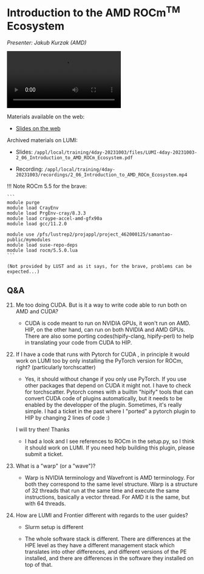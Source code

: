 # Introduction to the AMD ROCm<sup>TM</sup> Ecosystem

<!-- Cannot do in full italics as the ã is misplaced which is likely an mkdocs bug. -->
*Presenter: Jakub Kurzak (AMD)*

<!--
Course materials will be provided during and after the course.
-->

<video src="https://462000265.lumidata.eu/4day-20231003/recordings/2_06_Introduction_to_AMD_ROCm_Ecosystem.mp4" controls="controls">
</video>

<!--
Temporary location of materials (for the lifetime of the training project):

-   Slides: `/project/project_465000644/Slides/AMD/session-1-hip_intro.pdf`
-->

Materials available on the web:

-   [Slides on the web](https://462000265.lumidata.eu/4day-20231003/files/LUMI-4day-20231003-2_06_Introduction_to_AMD_ROCm_Ecosystem.pdf)

Archived materials on LUMI:

-   Slides: `/appl/local/training/4day-20231003/files/LUMI-4day-20231003-2_06_Introduction_to_AMD_ROCm_Ecosystem.pdf`

-   Recording: `/appl/local/training/4day-20231003/recordings/2_06_Introduction_to_AMD_ROCm_Ecosystem.mp4`


!!! Note
    ROCm 5.5 for the brave:

    ```
    module purge
    module load CrayEnv
    module load PrgEnv-cray/8.3.3
    module load craype-accel-amd-gfx90a
    module load gcc/11.2.0 

    module use /pfs/lustrep2/projappl/project_462000125/samantao-public/mymodules
    module load suse-repo-deps
    module load rocm/5.5.0.lua
    ```

    (Not provided by LUST and as it says, for the brave, problems can be expected...)


## Q&A

21. Me too doing CUDA. But is it a way to write code able to run both on AMD and CUDA?

    - CUDA is code meant to run on NVIDIA GPUs, it won't run on AMD. HIP, on the other hand, can run on both NVIDIA and AMD GPUs. There are also some porting codes(hipify-clang, hipify-perl) to help in translating your code from CUDA to HIP.
    
22. If I have a code that runs with Pytorch for CUDA , in principle it would work on LUMI too by only installing the PyTorch version for ROCm, right? (particularly torchscatter)

    - Yes, it should without change if you only use PyTorch. If you use other packages that depend on CUDA it might not. I have to check for torchscatter. Pytorch comes with a builtin "hipify" tools that can convert CUDA code of plugins automatically, but it needs to be enabled by the developper of the plugin. Sometimes, it's really simple. I had a ticket in the past where I "ported" a pytorch plugin to HIP by changing 2 lines of code :) 

    I will try then! Thanks
    
    - I had a look and I see references to ROCm in the setup.py, so I think it should work on LUMI. If you need help building this plugin, please submit a ticket.

23. What is a "warp" (or a "wave")?

    -   Warp is NVIDIA terminology and Wavefront is AMD terminology. For both they correspond to the same level structure. Warp is a structure of 32 threads that run at the same time and execute the same instructions, basically a vector thread. For AMD it is the same, but with 64 threads.

24. How are LUMI and Frontier different with regards to the user guides?

    -   Slurm setup is different

    -   The whole software stack is different. There are differences at the HPE level as they have a different management stack which translates into other differences, and different versions of the PE installed, and there are differences in the software they installed on top of that.

